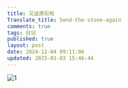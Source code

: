 ```yaml
---
title: 又送原石啦
Translate_title: Send-the-stone-again
comments: true
tags: 日记
published: true
layout: post
date: 2024-12-04 09:11:06
updated: 2025-01-03 15:46:44
---
```

![1](https://img.zmal.top/old/1.6m41mt11hl.jpg)
